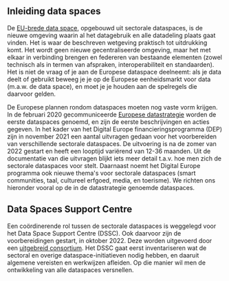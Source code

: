## Inleiding data spaces

De [EU-brede data space](#european-data-spaces-dataruimten), opgebouwd uit sectorale dataspaces, is de nieuwe omgeving waarin al het datagebruik en alle datadeling plaats gaat vinden. Het is waar de beschreven wetgeving praktisch tot uitdrukking komt. Het wordt geen nieuwe gecentraliseerde omgeving, maar het met elkaar in verbinding brengen en federeren van bestaande elementen (zowel technisch als in termen van afspraken, interoperabiliteit en standaarden). Het is niet de vraag of je aan de Europese dataspace deelneemt: als je data deelt of gebruikt beweeg je je op de Europese eenheidsmarkt voor data (m.a.w. de data space), en moet je je houden aan de spelregels die daarvoor gelden.

De Europese plannen rondom dataspaces moeten nog vaste vorm krijgen. In de februari 2020 gecommuniceerde [Europese datastrategie](#europese-data-strategie) worden de eerste 
dataspaces genoemd, en zijn de eerste beschrijvingen en acties gegeven.
In het kader van het Digital Europe financieringsprogramma (DEP) zijn in november 2021 een aantal uitvragen gedaan voor het voorbereiden van verschillende sectorale dataspaces. De uitvoering is na de zomer van 2022 gestart en heeft een looptijd variërend van 12-36 maanden. Uit de documentatie van die uitvragen blijkt iets meer detail t.a.v. hoe men zich de sectorale dataspaces voor stelt. Daarnaast noemt het Digital Europe programma ook nieuwe thema's voor sectorale dataspaces (smart communities, taal, cultureel erfgoed, media, en  toerisme). We richten ons hieronder vooral op de in de datastrategie genoemde dataspaces.

## Data Spaces Support Centre
Een coördinerende rol tussen de sectorale dataspaces is weggelegd voor het Data Space Support Centre (DSSC). Ook daarvoor zijn de voorbereidingen gestart, in oktober 2022. Deze worden uitgevoerd door een [uitgebreid consortium](https://dssc.eu/). Het DSSC gaat eerst inventariseren wat de sectoral en overige dataspace-initiatieven nodig hebben, en daaruit algemene vereisten en werkwijzen afleiden. Op die manier wil men de ontwikkeling van alle dataspaces versnellen.
